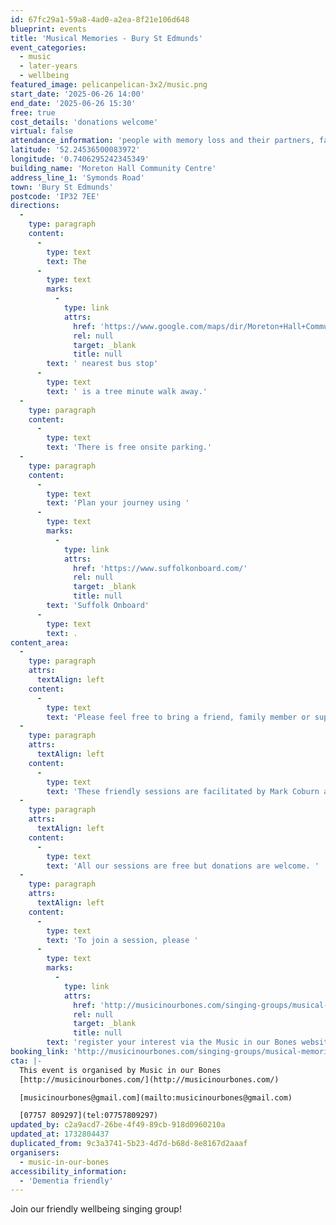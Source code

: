 ```yaml
---
id: 67fc29a1-59a8-4ad0-a2ea-8f21e106d648
blueprint: events
title: 'Musical Memories - Bury St Edmunds'
event_categories:
  - music
  - later-years
  - wellbeing
featured_image: pelicanpelican-3x2/music.png
start_date: '2025-06-26 14:00'
end_date: '2025-06-26 15:30'
free: true
cost_details: 'donations welcome'
virtual: false
attendance_information: 'people with memory loss and their partners, family members or close friends'
latitude: '52.24536500083972'
longitude: '0.7406295242345349'
building_name: 'Moreton Hall Community Centre'
address_line_1: 'Symonds Road'
town: 'Bury St Edmunds'
postcode: 'IP32 7EE'
directions:
  -
    type: paragraph
    content:
      -
        type: text
        text: The
      -
        type: text
        marks:
          -
            type: link
            attrs:
              href: 'https://www.google.com/maps/dir/Moreton+Hall+Community+Centre,+Symonds+Road,+Bury+Saint+Edmunds/Community+Centre,+Bury+Saint+Edmunds+IP32+7EW/@52.2447536,0.738068,17z/data=!3m1!4b1!4m14!4m13!1m5!1m1!1s0x47d84cf0f701181f:0x8364f7693e1071dc!2m2!1d0.7406939!2d52.2452862!1m5!1m1!1s0x47d84cefd628d5a9:0x3d443b091d8692a0!2m2!1d0.740046!2d52.244221!3e2?entry=ttu&g_ep=EgoyMDI0MTExOS4yIKXMDSoASAFQAw%3D%3D'
              rel: null
              target: _blank
              title: null
        text: ' nearest bus stop'
      -
        type: text
        text: ' is a tree minute walk away.'
  -
    type: paragraph
    content:
      -
        type: text
        text: 'There is free onsite parking.'
  -
    type: paragraph
    content:
      -
        type: text
        text: 'Plan your journey using '
      -
        type: text
        marks:
          -
            type: link
            attrs:
              href: 'https://www.suffolkonboard.com/'
              rel: null
              target: _blank
              title: null
        text: 'Suffolk Onboard'
      -
        type: text
        text: .
content_area:
  -
    type: paragraph
    attrs:
      textAlign: left
    content:
      -
        type: text
        text: 'Please feel free to bring a friend, family member or support worker with you! '
  -
    type: paragraph
    attrs:
      textAlign: left
    content:
      -
        type: text
        text: 'These friendly sessions are facilitated by Mark Coburn and Tracy Sharp and a team of wonderful singing volunteers. The sessions take place on the second and fourth Thursdays of the month.'
  -
    type: paragraph
    attrs:
      textAlign: left
    content:
      -
        type: text
        text: 'All our sessions are free but donations are welcome. '
  -
    type: paragraph
    attrs:
      textAlign: left
    content:
      -
        type: text
        text: 'To join a session, please '
      -
        type: text
        marks:
          -
            type: link
            attrs:
              href: 'http://musicinourbones.com/singing-groups/musical-memories/'
              rel: null
              target: _blank
              title: null
        text: 'register your interest via the Music in our Bones website.'
booking_link: 'http://musicinourbones.com/singing-groups/musical-memories/'
cta: |-
  This event is organised by Music in our Bones
  [http://musicinourbones.com/](http://musicinourbones.com/) 

  [musicinourbones@gmail.com](mailto:musicinourbones@gmail.com)

  [07757 809297](tel:07757809297)
updated_by: c2a9acd7-26be-4f49-89cb-918d0960210a
updated_at: 1732804437
duplicated_from: 9c3a3741-5b23-4d7d-b68d-8e8167d2aaaf
organisers:
  - music-in-our-bones
accessibility_information:
  - 'Dementia friendly'
---
```

Join our friendly wellbeing singing group!